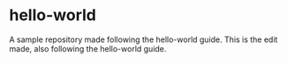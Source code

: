 # hello-world
A sample repository made following the hello-world guide.
This is the edit made, also following the hello-world guide.
